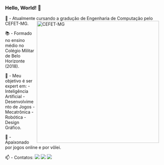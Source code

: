 ### Hello, World! 👋

🔭 - Atualmente cursando a gradução de Engenharia de Computação pelo CEFET-MG. <a href="https://www.cefetmg.br">
						<img src="https://www.cefetmg.br/wp-content/uploads/2019/11/logo_topo.png" min-width="400px" max-width="400px" width="400px" align="right" alt="CEFET-MG"></a> 

📚 - Formado no ensino médio no Colégio Militar de Belo Horizonte (2018). 

🌱 - Meu objetivo é ser expert em: - Inteligência Artificial - Desenvolvimento de Jogos - Mecatrônica - Robótica - Design Gráfico.

💬 - Apaixonado por jogos online e por vôlei.

<p align="left"> 📫 - Contatos: 
  <a href="alexandre.1313@gmail.com" alt="Gmail">
  <img src="https://img.shields.io/badge/-Gmail-FF0000?style=flat-square&labelColor=FF0000&logo=gmail&logoColor=white&link=alexandre.1313@gmail.com" /></a>

  <a href="https://www.linkedin.com/in/alexandreroque13/" alt="Linkedin">
  <img src="https://img.shields.io/badge/-Linkedin-0e76a8?style=flat-square&logo=Linkedin&logoColor=white&link=https://www.linkedin.com/in/alexandreroque13/" /></a>
  
  <a href="https://www.instagram.com/alexandreroque13/" alt="Instagram">
  <img src="https://img.shields.io/badge/-Instagram-DF0174?style=flat-square&labelColor=DF0174&logo=instagram&logoColor=white&link=https://www.instagram.com/alexandreroque13/"/></a> </p>  



